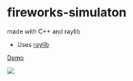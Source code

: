 # fireworks-simulaton
made with C++ and raylib

* Uses [raylib](https://www.raylib.com/)

[Demo](https://famous-paletas-d3074d.netlify.app/)

<img src="https://github.com/pepega90/fireworks-simulaton/blob/main/preview.gif" />


